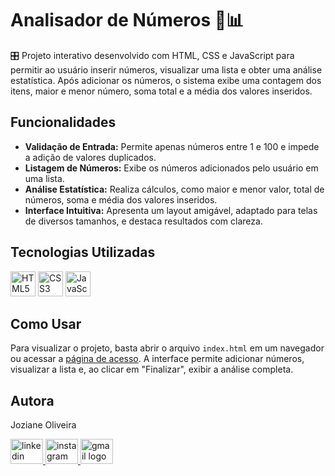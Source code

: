 # Analisador de Números 🔢📊

<p align="left"> 🎛️ Projeto interativo desenvolvido com HTML, CSS e JavaScript para permitir ao usuário inserir números, visualizar uma lista e obter uma análise estatística. Após adicionar os números, o sistema exibe uma contagem dos itens, maior e menor número, soma total e a média dos valores inseridos. </p>

## Funcionalidades
<ul> <li> <strong>Validação de Entrada:</strong> Permite apenas números entre 1 e 100 e impede a adição de valores duplicados. </li> <li> <strong>Listagem de Números:</strong> Exibe os números adicionados pelo usuário em uma lista. </li> <li> <strong>Análise Estatística:</strong> Realiza cálculos, como maior e menor valor, total de números, soma e média dos valores inseridos. </li> <li> <strong>Interface Intuitiva:</strong> Apresenta um layout amigável, adaptado para telas de diversos tamanhos, e destaca resultados com clareza. </li> </ul>

## Tecnologias Utilizadas
<div align="left"> <img src="https://cdn.jsdelivr.net/gh/devicons/devicon/icons/html5/html5-original-wordmark.svg" height="40" alt="HTML5 logo" /> <img src="https://cdn.jsdelivr.net/gh/devicons/devicon/icons/css3/css3-original-wordmark.svg" height="40" alt="CSS3 logo" /> <img src="https://cdn.jsdelivr.net/gh/devicons/devicon/icons/javascript/javascript-plain.svg" height="40" alt="JavaScript logo" /> </div>

## Como Usar
<p align="left"> Para visualizar o projeto, basta abrir o arquivo <code>index.html</code> em um navegador ou acessar a <a href="https://jozianeoliveira.github.io/AnalisadordeNumerosJS/" target="_blank">página de acesso</a>. A interface permite adicionar números, visualizar a lista e, ao clicar em "Finalizar", exibir a análise completa. </p>

## Autora
<p align="left">Joziane Oliveira</p> <div align="left"> <a href="https://www.linkedin.com/in/joziane-oliveira-144317182/" target="_blank"> <img src="https://raw.githubusercontent.com/maurodesouza/profile-readme-generator/master/src/assets/icons/social/linkedin/default.svg" width="52" height="40" alt="linkedin logo" /> </a> <a href="https://www.instagram.com/jozioliveirabr/" target="_blank"> <img src="https://raw.githubusercontent.com/maurodesouza/profile-readme-generator/master/src/assets/icons/social/instagram/default.svg" width="52" height="40" alt="instagram logo" /> </a> <a href="mailto:joziane.oliveira@educacao.mg.gov.br" target="_blank"> <img src="https://raw.githubusercontent.com/maurodesouza/profile-readme-generator/master/src/assets/icons/social/gmail/default.svg" width="52" height="40" alt="gmail logo" /> </a> </div>
